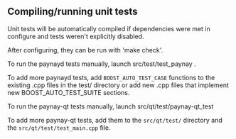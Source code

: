 Compiling/running unit tests
------------------------------------

Unit tests will be automatically compiled if dependencies were met in configure
and tests weren't explicitly disabled.

After configuring, they can be run with 'make check'.

To run the paynayd tests manually, launch src/test/test_paynay .

To add more paynayd tests, add `BOOST_AUTO_TEST_CASE` functions to the existing
.cpp files in the test/ directory or add new .cpp files that
implement new BOOST_AUTO_TEST_SUITE sections.

To run the paynay-qt tests manually, launch src/qt/test/paynay-qt_test

To add more paynay-qt tests, add them to the `src/qt/test/` directory and
the `src/qt/test/test_main.cpp` file.
